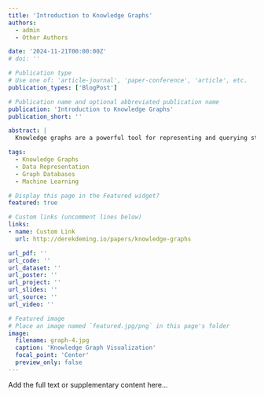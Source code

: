 ```yaml
---
title: 'Introduction to Knowledge Graphs'
authors:
  - admin  
  - Other Authors

date: '2024-11-21T00:00:00Z'
# doi: ''

# Publication type
# Use one of: 'article-journal', 'paper-conference', 'article', etc.
publication_types: ['BlogPost']

# Publication name and optional abbreviated publication name
publication: 'Introduction to Knowledge Graphs'
publication_short: ''

abstract: |
  Knowledge graphs are a powerful tool for representing and querying structured data. They are used in a wide range of applications, from search engines to recommendation systems. This blog post provides an introduction to knowledge graphs, including their definition, components, and applications.

tags:
  - Knowledge Graphs
  - Data Representation
  - Graph Databases
  - Machine Learning

# Display this page in the Featured widget?
featured: true

# Custom links (uncomment lines below)
links:
- name: Custom Link
  url: http://derekdeming.io/papers/knowledge-graphs

url_pdf: ''
url_code: ''
url_dataset: ''
url_poster: ''
url_project: ''
url_slides: ''
url_source: ''
url_video: ''

# Featured image
# Place an image named `featured.jpg/png` in this page's folder 
image:
  filename: graph-4.jpg
  caption: 'Knowledge Graph Visualization'
  focal_point: 'Center'
  preview_only: false
---
```


Add the full text or supplementary content here...

